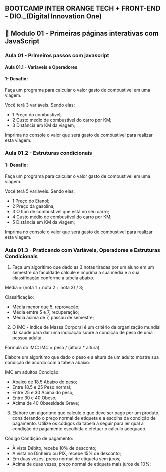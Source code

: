 ## BOOTCAMP INTER ORANGE TECH + FRONT-END - DIO._(Digital Innovation One)

## 📝 Modulo 01 - Primeiras páginas interativas com JavaScript

### Aula 01 - Primeiros passos com javascript

#### Aula 01.1 - Variaveis e Operadores
#### 1- Desafio:
Faça um programa para calcular o valor gasto de combustivel em uma viagem.

Você terá 3 variáveis. Sendo elas:
- 1 Preço do combustivel;
- 2 Custo médio de combustivel do carro por KM;
- 3 Distância em KM da viagem;

Imprima no console o valor que será gasto de combustivel para realizar esta viagem.

### Aula 01.2 - Estruturas condicionais

#### 1- Desafio:
Faça um programa para calcular o valor gasto de combustivel em uma viagem.

Você terá 5 variáveis. Sendo elas:
- 1 Preço do Etanol;
- 2 Preço da gasolina;
- 3 O tipo de combustivel que está no seu carro;
- 4 Custo médio de combustivel do carro por KM;
- 5 Distância em KM da viagem;

Imprima no console o valor que será gasto de combustivel para realizar esta viagem.

### Aula 01.3 - Praticando com Variáveis, Operadores e Estruturas Condicionais
1) Faça um algoritimo que dado as 3 notas tiradas por um aluno em um semestre da faculdade calcule e imprima a sua média e a sua classificação conforme a tabela abaixo.

Média = (nota 1 + nota 2 + nota 3) / 3;

Classificação:
- Média menor que 5, reprovação;
- Média emtre 5 e 7, recuperação;
- Média acima de 7, passou de semestre;

2) O IMC - indice de Massa Corporal é um critério da organização mundial da saúde para dar uma indicação sobre a condição de peso de uma pessoa adulta.

Formula do IMC:
IMC = peso / (altura * altura)

Elabore um algoritimo que dado o peso e a altura de um adulto mostre sua condição de acordo com a tabela abaixo.

IMC em adultos Condição:
- Abaixo de 18.5 Abaixo do peso;
- Entre 18.5 e 25 Peso normal;
- Entre 25 e 30 Acima do peso;
- Entre 30 e 40 Obeso;
- Acima de 40 Obsesidade Grave;

3) Elabore um algoritmo que calcule o que deve ser pago por um produto, considerando o preço normal de etiqueta e a escolha da condição de pagamento. 
Utilize os códigos da tabela a seguir para ler qual a condição de pagamento escolhida e efetuar o cálculo adequado.

Código Condição de pagamento:
- À vista Débito, recebe 10% de desconto;
- À vista no Dinheiro ou PIX, recebe 15% de desconto;
- Em duas vezes, preço normal de etiqueta sem juros;
- Acima de duas vezes, preço normal de etiqueta mais juros de 10%;